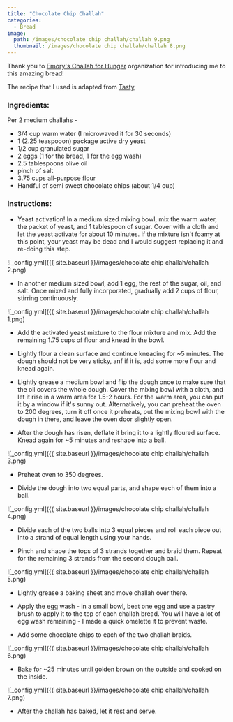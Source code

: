 ```yaml
---
title: "Chocolate Chip Challah"
categories:
  - Bread
image:
  path: /images/chocolate chip challah/challah 9.png
  thumbnail: /images/chocolate chip challah/challah 8.png
---
```


Thank you to [Emory's Challah for Hunger](https://www.facebook.com/EmoryChallahForHunger/) organization for introducing me to this amazing bread! 

The recipe that I used is adapted from [Tasty](https://tasty.co/recipe/best-pull-apart-jewish-challah)

### Ingredients:

Per 2 medium challahs - 

* 3/4 cup warm water (I microwaved it for 30 seconds)
* 1 (2.25 teaspooon) package active dry yeast
* 1/2 cup granulated sugar
* 2 eggs (1 for the bread, 1 for the egg wash)
* 2.5 tablespoons olive oil
* pinch of salt
* 3.75 cups all-purpose flour
* Handful of semi sweet chocolate chips (about 1/4 cup)


### Instructions:

* Yeast activation! In a medium sized mixing bowl, mix the warm water, the packet of yeast, and 1 tablespoon of sugar. Cover with a cloth and let the yeast activate for about 10 minutes. If the mixture isn't foamy at this point, your yeast may be dead and I would suggest replacing it and re-doing this step.

![_config.yml]({{ site.baseurl }}/images/chocolate chip challah/challah 2.png)

* In another medium sized bowl, add 1 egg, the rest of the sugar, oil, and salt. Once mixed and fully incorporated, gradually add 2 cups of flour, stirring continuously. 

![_config.yml]({{ site.baseurl }}/images/chocolate chip challah/challah 1.png)

* Add the activated yeast mixture to the flour mixture and mix. Add the remaining 1.75 cups of flour and knead in the bowl.

* Lightly flour a clean surface and continue kneading for ~5 minutes. The dough should not be very sticky, anf if it is, add some more flour and knead again. 

* Lightly grease a medium bowl and flip the dough once to make sure that the oil covers the whole dough. Cover the mixing bowl with a cloth, and let it rise in a warm area for 1.5-2 hours. For the warm area, you can put it by a window if it's sunny out. Alternatively, you can preheat the oven to 200 degrees, turn it off once it preheats, put the mixing bowl with the dough in there, and leave the oven door slightly open.

* After the dough has risen, deflate it bring it to a lightly floured surface. Knead again for ~5 minutes and reshape into a ball.

![_config.yml]({{ site.baseurl }}/images/chocolate chip challah/challah 3.png)

* Preheat oven to 350 degrees.

* Divide the dough into two equal parts, and shape each of them into a ball.

![_config.yml]({{ site.baseurl }}/images/chocolate chip challah/challah 4.png)

* Divide each of the two balls into 3 equal pieces and roll each piece out into a strand of equal length using your hands. 

* Pinch and shape the tops of 3 strands together and braid them. Repeat for the remaining 3 strands from the second dough ball.

![_config.yml]({{ site.baseurl }}/images/chocolate chip challah/challah 5.png)

* Lightly grease a baking sheet and move challah over there.

* Apply the egg wash - in a small bowl, beat one egg and use a pastry brush to apply it to the top of each challah bread. You will have a lot of egg wash remaining - I made a quick omelette it to prevent waste.

* Add some chocolate chips to each of the two challah braids.

![_config.yml]({{ site.baseurl }}/images/chocolate chip challah/challah 6.png)

* Bake for ~25 minutes until golden brown on the outside and cooked on the inside. 

![_config.yml]({{ site.baseurl }}/images/chocolate chip challah/challah 7.png)

* After the challah has baked, let it rest and serve.

